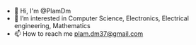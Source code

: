 - 👋 Hi, I'm @PlamDm
- 👀 I’m interested in Computer Science, Electronics, Electrical engineering, Mathematics
- 📫 How to reach me plam.dm37@gmail.com


<!---
Polardm/Polardm is a ✨ special ✨ repository because its `README.md` (this file) appears on your GitHub profile.
You can click the Preview link to take a look at your changes.
--->
